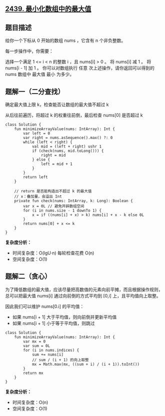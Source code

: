 ## [2439. 最小化数组中的最大值](https://leetcode.cn/problems/minimize-maximum-of-array/description/)

## 题目描述

给你一个下标从 0 开始的数组 nums ，它含有 n 个非负整数。

每一步操作中，你需要：

选择一个满足 1 <= i < n 的整数 i ，且 nums[i] > 0 。
将 nums[i] 减 1 。
将 nums[i - 1] 加 1 。
你可以对数组执行 任意 次上述操作，请你返回可以得到的 nums 数组中 最大值 最小 为多少。

## 题解一（二分查找）

确定最大值上限 k，检查能否让数组的最大值不超过 k

从后往前遍历，将超过 k 的权重往前倒，最后检查 nums[0] 是否超过 k

```
class Solution {
    fun minimizeArrayValue(nums: IntArray): Int {
        var left = 0
        var right = nums.asSequence().max() ?: 0
        while (left < right) {
            val mid = (left + right) ushr 1
            if (check(nums, mid.toLong())) {
                right = mid
            } else {
                left = mid + 1
            }
        }
        return left
    }

    // return 是否能构造出不超过 k 的最大值
    // x：叠加量，会溢出 Int
    private fun check(nums: IntArray, k: Long): Boolean {
        var x = 0L // 避免开辟数组空间
        for (i in nums.size - 1 downTo 1) {
            x = if ((nums[i] + x) > k) nums[i] + x - k else 0L
        }
        return nums[0] + x <= k
    }
}
```

**复杂度分析：**

- 时间复杂度：O(lgU·n) 每轮检查花费 O(n)
- 空间复杂度：O(1)

## 题解二（贪心）

为了降低数组的最大值，应该尽量把高数值的元素向前平摊，而且根据操作规则，总可以把最大值 nums[i] 通过向前倒的方式平均到 [0,i] 上，且平均值向上取整。

因此我们可以维护 nums[0.i] 的平均值：
- 如果 nums[i + 1] 大于平均值，则向前倒并更新平均值
- 如果 nums[i + 1] 小于等于平均值，则跳过

```
class Solution {
    fun minimizeArrayValue(nums: IntArray): Int {
        var mx = 0
        var sum = 0L
        for (i in nums.indices) {
            sum += nums[i]
            // sum / (i + 1) 的向上取整
            mx = Math.max(mx, ((sum + i) / (i + 1)).toInt())
        }
        return mx
    }
}
```

**复杂度分析：**

- 时间复杂度：O(n)
- 空间复杂度：O(1)

